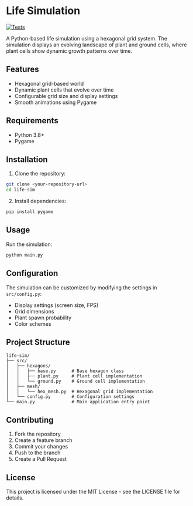 # Life Simulation

[![Tests](https://github.com/joselc/life-sim-first-try/actions/workflows/tests.yml/badge.svg)](https://github.com/joselc/life-sim-first-try/actions/workflows/tests.yml)

A Python-based life simulation using a hexagonal grid system. The simulation displays an evolving landscape of plant and ground cells, where plant cells show dynamic growth patterns over time.

## Features

- Hexagonal grid-based world
- Dynamic plant cells that evolve over time
- Configurable grid size and display settings
- Smooth animations using Pygame

## Requirements

- Python 3.8+
- Pygame

## Installation

1. Clone the repository:
```bash
git clone <your-repository-url>
cd life-sim
```

2. Install dependencies:
```bash
pip install pygame
```

## Usage

Run the simulation:
```bash
python main.py
```

## Configuration

The simulation can be customized by modifying the settings in `src/config.py`:

- Display settings (screen size, FPS)
- Grid dimensions
- Plant spawn probability
- Color schemes

## Project Structure

```
life-sim/
├── src/
│   ├── hexagons/
│   │   ├── base.py      # Base hexagon class
│   │   ├── plant.py     # Plant cell implementation
│   │   └── ground.py    # Ground cell implementation
│   ├── mesh/
│   │   └── hex_mesh.py  # Hexagonal grid implementation
│   └── config.py        # Configuration settings
└── main.py              # Main application entry point
```

## Contributing

1. Fork the repository
2. Create a feature branch
3. Commit your changes
4. Push to the branch
5. Create a Pull Request

## License

This project is licensed under the MIT License - see the LICENSE file for details. 